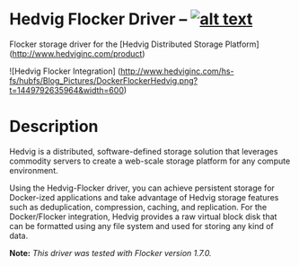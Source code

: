 # Hedvig Flocker Driver – [![alt text][2]][1]

  [1]: https://github.com/hedvig/hedvig-flocker-driver/tree/master/hedvig_flocker_driver/hedvig_flocker_driver
  [2]: https://travis-ci.org/travis-ci/travis-web.svg (Hedvig driver)
Flocker storage driver for the [Hedvig Distributed Storage Platform] (http://www.hedviginc.com/product)

![Hedvig Flocker Integration]
(http://www.hedviginc.com/hs-fs/hubfs/Blog_Pictures/DockerFlockerHedvig.png?t=1449792635964&width=600)

# Description
Hedvig is a distributed, software-defined storage solution that leverages commodity servers to create a web-scale storage platform for any compute environment.

Using the Hedvig-Flocker driver, you can achieve persistent storage for Docker-ized applications and take advantage of Hedvig storage features such as deduplication, compression, caching, and replication. For the Docker/Flocker integration, Hedvig provides a raw virtual block disk that can be formatted using any file system and used for storing any kind of data.

**Note:** *This driver was tested with Flocker version 1.7.0.*
